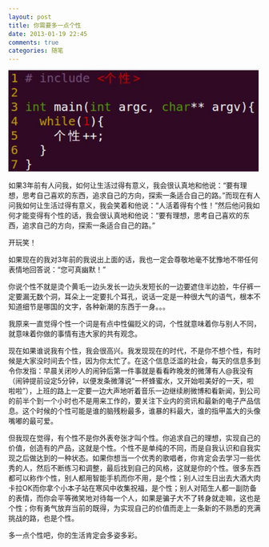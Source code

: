 ```yaml
---
layout: post
title: 你需要多一点个性
date: 2013-01-19 22:45
comments: true
categories: 随笔
---
```


<img src="/images/personal_character.jpg" alt="personal_character" width="500">

如果3年前有人问我，如何让生活过得有意义，我会很认真地和他说：“要有理想，思考自己喜欢的东西，追求自己的方向，探索一条适合自己的路。”而现在有人问我如何让生活过得有意义，我会笑着和他说：“人活着得有个性！”然后他问我如何才能变得有个性的话，我会很认真地和他说：“要有理想，思考自己喜欢的东西，追求自己的方向，探索一条适合自己的路。”

<!-- more -->

开玩笑！

如果现在的我对3年前的我说出上面的话，我也一定会尊敬地毫不犹豫地不带任何表情地回答说：“您可真幽默！”

你说个性不就是烫个黄毛一边头发长一边头发短长的一边要遮住半边脸，牛仔裤一定要漏无数个洞，耳朵上一定要扎个耳孔，说话一定是一种很大气的语气，根本不知道细节是哪国的文字，各种新潮的东西于一身。。。

我原来一直觉得个性一个词是有点中性偏贬义的词，个性就意味着你与别人不同，就意味着你做的事情有违大家的共有观念。

现在如果谁说我有个性，我会很高兴。我发现现在的时代，不是你不想个性，有时候是大家没时间去个性，因为你太忙了。在这个信息泛滥的社会，每天的信息多到令你发指：早晨关闭吵人的闹钟后第一件事就是看看昨晚发的微薄有人@我没有（闹钟提前设定5分钟，以便发条微薄说“一杯蜂蜜水，又开始啦美好的一天，啦啦啦”），上班的路上一定要一边大声地听着音乐一边继续刷微博和看新闻，到公司的前半个到一个小时也不是用来工作的，要关注下业内的资讯和最新的电子产品信息。这个时候的个性可能是谁的脑残粉最多，谁暴的料最大，谁的指甲盖大的头像嘴嘟的最可爱。

但我现在觉得，有个性不是你外表夸张才叫个性。你追求自己的理想，实现自己的价值，创造有的产品，这就是个性。个性不是单纯的不同，而是自我认识和自我实现之后做达到的一种状态。如果你想当一个优秀的歌唱者，你肯定会去学习一些优秀的人，然后不断练习和调整，最后找到自己的风格，这就是你的个性。很多东西都可以称作个性，别人都用智能手机而你不用，是个性；别人过生日出去大酒大肉卡拉OK而你拿个小本子站在寒风中收集祝福，是个性；别人对陌生人都一副防备的表情，而你会平等微笑地对待每一个人，如果是骗子大不了转身就走嘛，这也是个性；你有勇气放弃当前的既得，为实现自己的价值而走上一条新的不熟悉的充满挑战的路，也是个性。

多一点个性吧，你的生活肯定会多姿多彩。
